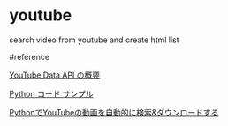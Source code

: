 # youtube
search video from youtube and create html list

#reference

[YouTube Data API の概要](https://developers.google.com/youtube/v3/getting-started?hl=ja)

[Python コード サンプル](https://developers.google.com/youtube/v3/code_samples/python?hl=ja)

[PythonでYouTubeの動画を自動的に検索&ダウンロードする](https://qiita.com/u651601f/items/1323ebe67ac0b4a38766)
